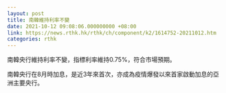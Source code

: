 ```yaml
---
layout: post
title: 南韓維持利率不變
date: 2021-10-12 09:08:06.000000000 +08:00
link: https://news.rthk.hk/rthk/ch/component/k2/1614752-20211012.htm
categories: rthk
---
```


南韓央行維持利率不變，指標利率維持0.75%，符合市場預期。

南韓央行在8月時加息，是近3年來首次，亦成為疫情爆發以來首家啟動加息的亞洲主要央行。
